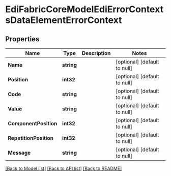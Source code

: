 # EdiFabricCoreModelEdiErrorContextsDataElementErrorContext

## Properties
Name | Type | Description | Notes
------------ | ------------- | ------------- | -------------
**Name** | **string** |  | [optional] [default to null]
**Position** | **int32** |  | [optional] [default to null]
**Code** | **string** |  | [optional] [default to null]
**Value** | **string** |  | [optional] [default to null]
**ComponentPosition** | **int32** |  | [optional] [default to null]
**RepetitionPosition** | **int32** |  | [optional] [default to null]
**Message** | **string** |  | [optional] [default to null]

[[Back to Model list]](../README.md#documentation-for-models) [[Back to API list]](../README.md#documentation-for-api-endpoints) [[Back to README]](../README.md)


